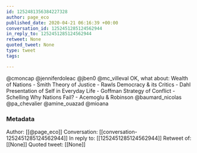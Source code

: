 ```yaml
---
id: 1252481356384227328
author: page_eco
published_date: 2020-04-21 06:16:39 +00:00
conversation_id: 1252451285124562944
in_reply_to: 1252451285124562944
retweet: None
quoted_tweet: None
type: tweet
tags:

---
```


@cmoncap @jenniferdoleac @jben0 @mc_villeval OK, what about:
Wealth of Nations - Smith
Theory of Justice - Rawls
Democracy &amp; its Critics - Dahl
Presentation of Self in Everyday Life - Goffman
Strategy of Conflict - Schelling
Why Nations Fail? - Acemoglu &amp; Robinson
@baumard_nicolas @pa_chevalier @amine_ouazad @mioana

### Metadata

Author: [[@page_eco]]
Conversation: [[conversation-1252451285124562944]]
In reply to: [[1252451285124562944]]
Retweet of: [[None]]
Quoted tweet: [[None]]
